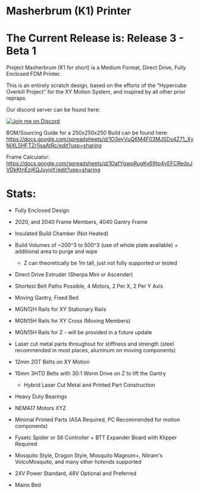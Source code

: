 # Masherbrum (K1) Printer

# The Current Release is: Release 3 - Beta 1

Project Masherbrum (K1 for short) is a Medium Format, Direct Drive, Fully Enclosed FDM Printer.

This is an entirely scratch design, based on the efforts of the "Hypercube Overkill Project" for the XY Motion System, and inspired by all other prior repraps.

Our discord server can be found here: 

[![Join me on Discord](https://discord.com/api/guilds/641407187004030997/widget.png?style=banner2)](https://discord.gg/MzTR3zE)

BOM/Sourcing Guide for a 250x250x250 Build can be found here: https://docs.google.com/spreadsheets/d/1O3eyVuQ6M4F03MJSDs4Z71_XyNjXL5HFTZr1jsaAtRc/edit?usp=sharing

Frame Calculator: https://docs.google.com/spreadsheets/d/1OafYgwpRugKy69tp4yEFCRedxJVDkKtnEzjKQJuyjoY/edit?usp=sharing

# Stats:
- Fully Enclosed Design
- 2020, and 2040 Frame Members, 4040 Gantry Frame
- Insulated Build Chamber (Not Heated)
- Build Volumes of ~200^3 to 500^3 (use of whole plate available) + additional area to purge and wipe
     - Z can theoretically be 1m tall, just not fully supported or tested

- Direct Drive Extruder (Sherpa Mini or Ascender)

- Shortest Belt Paths Possible, 4 Motors, 2 Per X, 2 Per Y Axis
- Moving Gantry, Fixed Bed

- MGN12H Rails for XY Stationary Rails
- MGN15H Rails for XY Cross (Moving Members)
- MGN15H Rails for Z - will be provided in a future update
- Laser cut metal parts throughout for stiffness and strength (steel recommended in most places, aluminum on moving components)
- 12mm 2GT Belts on XY Motion 
- 15mm 3HTD Belts with 30:1 Worm Drive on Z to lift the Gantry 
	 - Hybrid Laser Cut Metal and Printed Part Construction
- Heavy Duty Bearings
- NEMA17 Motors XYZ

- Minimal Printed Parts (ASA Required, PC Recommended for motion components)

- Fysetc Spider or S6 Controller + BTT Expander Board with Klipper Required
- Mosquito Style, Dragon Style, Mosquito Magnum+, Nitram's VolcoMosquito, and many other hotends supported
- 24V Power Standard, 48V Optional and Preferred
- Mains Bed
